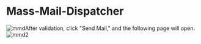 # Mass-Mail-Dispatcher
![mmd](https://github.com/AryanEmpire26/Mass-Mail-Dispatcher/assets/110100544/30ce0fab-7e37-4a86-bf7a-c7588a5366c7)After validation, click "Send Mail," and the following page will open.
![mmd2](https://github.com/AryanEmpire26/Mass-Mail-Dispatcher/assets/110100544/7632ace9-6ad9-4ddf-9526-61f504b384f5)
